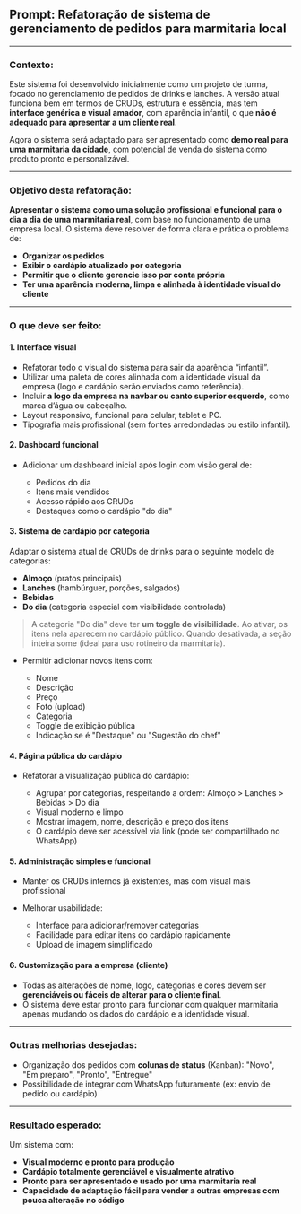 

## Prompt: Refatoração de sistema de gerenciamento de pedidos para marmitaria local

---

### Contexto:

Este sistema foi desenvolvido inicialmente como um projeto de turma, focado no gerenciamento de pedidos de drinks e lanches. A versão atual funciona bem em termos de CRUDs, estrutura e essência, mas tem **interface genérica e visual amador**, com aparência infantil, o que **não é adequado para apresentar a um cliente real**.

Agora o sistema será adaptado para ser apresentado como **demo real para uma marmitaria da cidade**, com potencial de venda do sistema como produto pronto e personalizável.

---

### Objetivo desta refatoração:

**Apresentar o sistema como uma solução profissional e funcional para o dia a dia de uma marmitaria real**, com base no funcionamento de uma empresa local. O sistema deve resolver de forma clara e prática o problema de:

* **Organizar os pedidos**
* **Exibir o cardápio atualizado por categoria**
* **Permitir que o cliente gerencie isso por conta própria**
* **Ter uma aparência moderna, limpa e alinhada à identidade visual do cliente**

---

### O que deve ser feito:

#### 1. **Interface visual**

* Refatorar todo o visual do sistema para sair da aparência “infantil”.
* Utilizar uma paleta de cores alinhada com a identidade visual da empresa (logo e cardápio serão enviados como referência).
* Incluir **a logo da empresa na navbar ou canto superior esquerdo**, como marca d’água ou cabeçalho.
* Layout responsivo, funcional para celular, tablet e PC.
* Tipografia mais profissional (sem fontes arredondadas ou estilo infantil).

#### 2. **Dashboard funcional**

* Adicionar um dashboard inicial após login com visão geral de:

  * Pedidos do dia
  * Itens mais vendidos
  * Acesso rápido aos CRUDs
  * Destaques como o cardápio "do dia"

#### 3. **Sistema de cardápio por categoria**

Adaptar o sistema atual de CRUDs de drinks para o seguinte modelo de categorias:

* **Almoço** (pratos principais)
* **Lanches** (hambúrguer, porções, salgados)
* **Bebidas**
* **Do dia** (categoria especial com visibilidade controlada)

> A categoria "Do dia" deve ter **um toggle de visibilidade**. Ao ativar, os itens nela aparecem no cardápio público. Quando desativada, a seção inteira some (ideal para uso rotineiro da marmitaria).

* Permitir adicionar novos itens com:

  * Nome
  * Descrição
  * Preço
  * Foto (upload)
  * Categoria
  * Toggle de exibição pública
  * Indicação se é "Destaque" ou "Sugestão do chef"

#### 4. **Página pública do cardápio**

* Refatorar a visualização pública do cardápio:

  * Agrupar por categorias, respeitando a ordem: Almoço > Lanches > Bebidas > Do dia
  * Visual moderno e limpo
  * Mostrar imagem, nome, descrição e preço dos itens
  * O cardápio deve ser acessível via link (pode ser compartilhado no WhatsApp)

#### 5. **Administração simples e funcional**

* Manter os CRUDs internos já existentes, mas com visual mais profissional
* Melhorar usabilidade:

  * Interface para adicionar/remover categorias
  * Facilidade para editar itens do cardápio rapidamente
  * Upload de imagem simplificado

#### 6. **Customização para a empresa (cliente)**

* Todas as alterações de nome, logo, categorias e cores devem ser **gerenciáveis ou fáceis de alterar para o cliente final**.
* O sistema deve estar pronto para funcionar com qualquer marmitaria apenas mudando os dados do cardápio e a identidade visual.

---

### Outras melhorias desejadas:

* Organização dos pedidos com **colunas de status** (Kanban): "Novo", "Em preparo", "Pronto", "Entregue"
* Possibilidade de integrar com WhatsApp futuramente (ex: envio de pedido ou cardápio)

---

### Resultado esperado:

Um sistema com:

* **Visual moderno e pronto para produção**
* **Cardápio totalmente gerenciável e visualmente atrativo**
* **Pronto para ser apresentado e usado por uma marmitaria real**
* **Capacidade de adaptação fácil para vender a outras empresas com pouca alteração no código**

